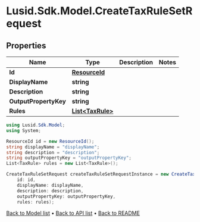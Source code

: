 # Lusid.Sdk.Model.CreateTaxRuleSetRequest

## Properties

Name | Type | Description | Notes
------------ | ------------- | ------------- | -------------
**Id** | [**ResourceId**](ResourceId.md) |  | 
**DisplayName** | **string** |  | 
**Description** | **string** |  | 
**OutputPropertyKey** | **string** |  | 
**Rules** | [**List&lt;TaxRule&gt;**](TaxRule.md) |  | 

```csharp
using Lusid.Sdk.Model;
using System;

ResourceId id = new ResourceId();
string displayName = "displayName";
string description = "description";
string outputPropertyKey = "outputPropertyKey";
List<TaxRule> rules = new List<TaxRule>();

CreateTaxRuleSetRequest createTaxRuleSetRequestInstance = new CreateTaxRuleSetRequest(
    id: id,
    displayName: displayName,
    description: description,
    outputPropertyKey: outputPropertyKey,
    rules: rules);
```

[Back to Model list](../README.md#documentation-for-models) &#8226; [Back to API list](../README.md#documentation-for-api-endpoints) &#8226; [Back to README](../README.md)
